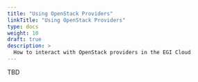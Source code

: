 ```yaml
---
title: "Using OpenStack Providers"
linkTitle: "Using OpenStack Providers"
type: docs
weight: 10
draft: true
description: >
  How to interact with OpenStack providers in the EGI Cloud
---
```


TBD
